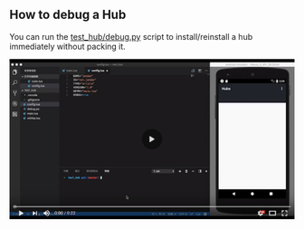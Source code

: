## How to debug a Hub

You can run the [test_hub/debug.py](test_hub/debug.py) script to install/reinstall a hub immediately without packing it.

[![](image/video.png)](https://www.youtube.com/watch?v=piOAlxkK4CQ)
